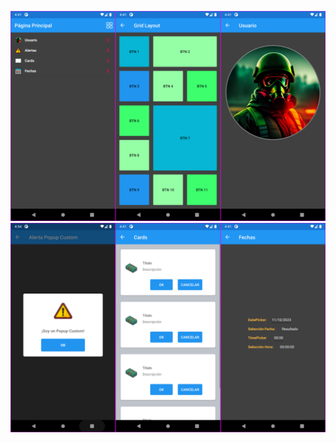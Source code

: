 ![App Capture](/Screenshots/XamarinCmpsApp_1.png?raw=true)
![App Capture](/Screenshots/XamarinCmpsApp_2.png?raw=true)
